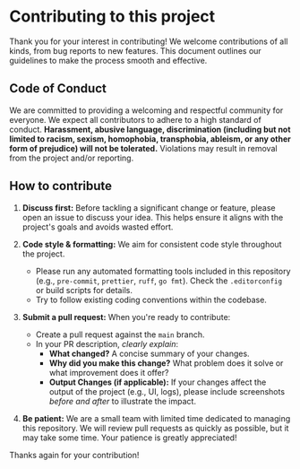 # Contributing to this project

Thank you for your interest in contributing! We welcome contributions of all kinds, from
bug reports to new features. This document outlines our guidelines to make the process
smooth and effective.

## Code of Conduct

We are committed to providing a welcoming and respectful community for everyone. We
expect all contributors to adhere to a high standard of conduct. **Harassment, abusive
language, discrimination (including but not limited to racism, sexism, homophobia,
transphobia, ableism, or any other form of prejudice) will not be tolerated.**
Violations may result in removal from the project and/or reporting.

## How to contribute

1. **Discuss first:** Before tackling a significant change or feature, please open an
   issue to discuss your idea. This helps ensure it aligns with the project's goals and
   avoids wasted effort.

2. **Code style & formatting:** We aim for consistent code style throughout the project.
   - Please run any automated formatting tools included in this repository (e.g.,
     `pre-commit`, `prettier`, `ruff`, `go fmt`). Check the `.editorconfig` or build
     scripts for details.
   - Try to follow existing coding conventions within the codebase.

3. **Submit a pull request:** When you're ready to contribute:
   - Create a pull request against the `main` branch.
   - In your PR description, _clearly explain_:
     - **What changed?** A concise summary of your changes.
     - **Why did you make this change?** What problem does it solve or what improvement
       does it offer?
     - **Output Changes (if applicable):** If your changes affect the output of the
       project (e.g., UI, logs), please include screenshots _before and after_ to
       illustrate the impact.

4. **Be patient:** We are a small team with limited time dedicated to managing this
   repository. We will review pull requests as quickly as possible, but it may take some
   time. Your patience is greatly appreciated!

Thanks again for your contribution!
